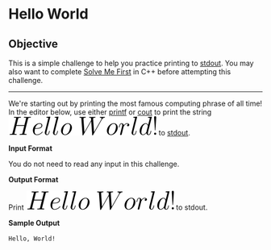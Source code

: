 # Hello World 
## Objective
This is a simple challenge to help you practice printing to [stdout](https://en.wikipedia.org/wiki/Standard_streams#Standard_output_.28stdout.29). 
You may also want to complete [Solve Me First](https://www.hackerrank.com/challenges/solve-me-first) in C++ before attempting 
this challenge.

***

We're starting out by printing the most famous computing phrase of all 
time! In the editor below, use either [printf](http://www.cplusplus.com/printf) or 
[cout](http://www.cplusplus.com/cout) to print the string 
<img src="./img/hello_world.svg"> to [stdout](https://en.wikipedia.org/wiki/Standard_streams#Standard_output_.28stdout.29).

**Input Format**

You do not need to read any input in this challenge.

**Output Format**

Print <img src="./img/hello_world.svg"> to stdout.

**Sample Output**
```bash
Hello, World!
```
